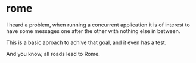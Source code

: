 # rome

I heard a problem, when running a concurrent application it is of interest to have some messages one after the other with nothing else in between.

This is a basic aproach to achive that  goal, and it even has a test. 

And you know, all roads lead to Rome.

